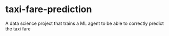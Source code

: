 # taxi-fare-prediction
A data science project that trains a ML agent to be able to correctly predict the taxi fare
